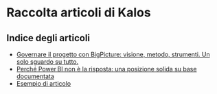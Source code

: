 # Raccolta articoli di Kalos

## Indice degli articoli

- [Governare il progetto con BigPicture: visione, metodo, strumenti. Un solo sguardo su tutto.](articoli/2025-07-02_governare-il-progetto-con-bigpicture.md)
- [Perché Power BI non è la risposta: una posizione solida su base documentata](articoli/2025-08-03_perche-powerbi-non-e-la-risposta.md)
- [Esempio di articolo](articoli/2022-07-20_esempio-articolo.md)
